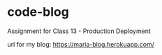 # code-blog


Assignment for Class 13 - Production Deployment

url for my blog: https://maria-blog.herokuapp.com/
